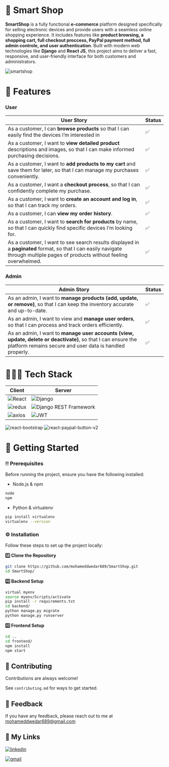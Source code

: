 
# 🛒 Smart Shop

**SmartShop** is a fully functional **e-commerce** platform designed specifically for selling electronic devices and provide users with a seamless online shopping experience. 
It includes features like **product browsing, a shopping cart, full checkout proccess, PayPal payment method, full admin controle, and user authentication**. 
Built with modern web technologies like **Django** and **React JS**, this project aims to deliver a fast, responsive, and user-friendly interface for both customers and administrators.

![smartshop](https://github.com/user-attachments/assets/f8eca883-ee99-4283-bd5a-65c3e2ea7642)








# 🎯 Features

### User
| User Story | Status |
|------------|--------|
| As a customer, I can **browse products** so that I can easily find the devices I’m interested in | ✅ |
| As a customer, I want to **view detailed product** descriptions and images, so that I can make informed purchasing decisions. | ✅ |
| As a customer, I want to **add products to my cart** and save them for later, so that I can manage my purchases conveniently. | ✅ |
| As a customer, I want a **checkout process**, so that I can confidently complete my purchase. | ✅ |
| As a customer, I want to **create an account and log in**, so that I can track my orders. | ✅ |
| As a customer, I can **view my order history**. | ✅ |
| As a customer, I want to **search for products** by name, so that I can quickly find specific devices I’m looking for.| ✅ |
| As a customer, I want to see search results displayed in a **paginated** format, so that I can easily navigate through multiple pages of products without feeling overwhelmed.| ✅ |

### Admin
| Admin Story | Status |
|------------|--------|
| As an admin, I want to **manage products (add, update, or remove)**, so that I can keep the inventory accurate and up-to-date. | ✅ |
| As an admin, I want to view and **manage user orders**, so that I can process and track orders efficiently. | ✅ |
| As an admin, I want to **manage user accounts (view, update, delete or deactivate)**, so that I can ensure the platform remains secure and user data is handled properly. | ✅ |
 
# 👨🏻‍💻 Tech Stack
| Client | Server |
|------------|--------|
|![React](https://img.shields.io/badge/React-18.3.1-blue?logo=react)|![Django](https://img.shields.io/badge/Django-5.1.4-green?logo=django)|
|![redux](https://img.shields.io/badge/redux-5.0.1-move?logo=redux)|![Django REST Framework](https://img.shields.io/badge/DRF-3.15.2-red?logo=django)|
|![axios](https://img.shields.io/badge/axios-1.7.9-white?logo=axios)|![JWT](https://img.shields.io/badge/JWT-5.4.0-black?logo=jsonwebtokens)|
![react-bootstrap](https://img.shields.io/badge/bootstrap-2.10.6-purple?logo=bootstrap)
![react-paypal-button-v2](https://img.shields.io/badge/paypal-2.6.3-yellow?logo=paypal)



# 💼 Getting Started

### **‼️ Prerequisites**

Before running the project, ensure you have the following installed:

* Node.js & npm
```bash
node
npm
```
* Python & virtualenv
```bash
pip install virtualenv
virtualenv --version
```

### **⚙ Installation**

Follow these steps to set up the project locally:

**1️⃣ Clone the Repository**

```bash
git clone https://github.com/mohameddwedar689/SmartShop.git
cd SmartShop/
```

**2️⃣ Backend Setup**

```bash
virtual myenv
source myenv/Scripts/activate
pip install -r requirements.txt
cd backend/
python manage.py migrate
python manage.py runserver
```

**3️⃣ Frontend Setup**

```bash
cd ..
cd frontend/
npm install
npm start
```




## 👋 Contributing

Contributions are always welcome!

See `contributing.md` for ways to get started.



## 🤝 Feedback

If you have any feedback, please reach out to me at mohameddwedar689@gmail.com


## 🔗 My Links
[![linkedin](https://img.shields.io/badge/linkedin-0A66C2?style=for-the-badge&logo=linkedin&logoColor=white)](https://www.linkedin.com/in/mohamed-dwedar/)

[![gmail](https://img.shields.io/badge/gmail-000000?style=for-the-badge&logo=gmail)](mohameddwedar689@gmail.com)


